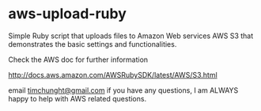 aws-upload-ruby
===============

Simple Ruby script that uploads files to Amazon Web services AWS S3 that demonstrates the basic settings and functionalities.  

Check the AWS doc for further information

http://docs.aws.amazon.com/AWSRubySDK/latest/AWS/S3.html

email timchunght@gmail.com if you have any questions, I am ALWAYS happy to help with AWS related questions.
